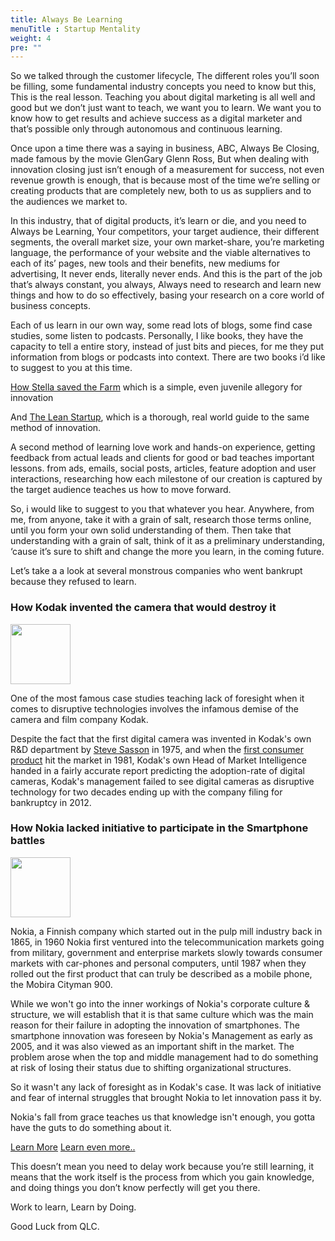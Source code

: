 ```yaml
---
title: Always Be Learning
menuTitle : Startup Mentality
weight: 4
pre: ""
---
```


So we talked through the customer lifecycle, The different roles you’ll soon be filling, some fundamental industry concepts you need to know but this, This is the real lesson.
Teaching you about digital marketing is all well and good but we don’t just want to teach, we want you to learn.
We want you to know how to get results and achieve success as a digital marketer and that’s possible only through autonomous and continuous learning.

Once upon a time there was a saying in business, ABC, Always Be Closing, made famous by the movie GlenGary Glenn Ross, But when dealing with innovation closing just isn’t enough of a measurement for success, not even revenue growth is enough, that is because most of the time we’re selling or creating products that are completely new, both to us as suppliers and to the audiences we market to.

In this industry, that of digital products, it’s learn or die, and you need to Always be Learning, Your competitors, your target audience, their different segments, the overall market size, your own market-share, you’re marketing language, the performance of your website and the viable alternatives to each of its’ pages, new tools and their benefits, new mediums for advertising, It never ends, literally never ends. And this is the part of the job that’s always constant, you always, Always need to research and learn new things and how to do so effectively, basing your research on a core world of business concepts.

Each of us learn in our own way, some read lots of blogs, some find case studies, some listen to podcasts. Personally, I like books, they have the capacity to tell a entire story, instead of just bits and pieces, for me they put information from blogs or podcasts into context.
There are two books i’d like to suggest to you at this time.

[How Stella saved the Farm](https://www.goodreads.com/book/show/15793132-how-stella-saved-the-farms) which is a simple, even juvenile allegory for innovation

And [The Lean Startup](https://www.goodreads.com/book/show/10127019-the-lean-startup?ac=1&from_search=true), which is a thorough, real world guide to the same method of innovation.

A second method of learning love work and hands-on experience, getting feedback from actual leads and clients for good or bad teaches important lessons. from ads, emails, social posts, articles, feature adoption and user interactions, researching how each milestone of our creation is captured by the target audience teaches us how to move forward.

So, i would like to suggest to you that whatever you hear. Anywhere, from me, from anyone, take it with a grain of salt, research those terms online, until you form your own solid understanding of them. Then take that understanding with a grain of salt, think of it as a preliminary understanding, ‘cause it’s sure to shift and change the more you learn, in the coming future.

Let’s take a a look at several monstrous companies who went bankrupt because they refused to learn.
### How Kodak invented the camera that would destroy it
<img src="/qlc/assets/blockchain/KodakLogo.png" height="96" width="96">

One of the most famous case studies teaching lack of foresight when it comes to disruptive technologies involves the infamous demise of the camera and film company Kodak.

Despite the fact that the first digital camera was invented in Kodak's own R&D department by [Steve Sasson](https://en.wikipedia.org/wiki/Steven_Sasson) in 1975, and when the [first consumer product](https://en.wikipedia.org/wiki/Sony_Mavica) hit the market in 1981, Kodak's own Head of Market Intelligence handed in a fairly accurate report predicting the adoption-rate of digital cameras, Kodak's management failed to see digital cameras as disruptive technology for two decades ending up with the company filing for bankruptcy in 2012.

### How Nokia lacked initiative to participate in the Smartphone battles
<img src="/qlc/assets/blockchain/nokia-logo.png" height="96" width="96">

Nokia, a Finnish company which started out in the pulp mill industry back in 1865, in 1960 Nokia first ventured into the telecommunication markets going from military, government and enterprise markets slowly towards consumer markets with car-phones and personal computers, until 1987 when they rolled out the first product that can truly be described as a mobile phone, the Mobira Cityman 900.

While we won't go into the inner workings of Nokia's corporate culture & structure, we will establish that it is that same culture which was the main reason for their failure in adopting the innovation of smartphones. The smartphone innovation was foreseen by Nokia's Management as early as 2005, and it was also viewed as an important shift in the market. The problem arose when the top and middle management had to do something at risk of losing their status due to shifting organizational structures.

So it wasn't any lack of foresight as in Kodak's case. It was lack of initiative and fear of internal struggles that brought Nokia to let innovation pass it by.

Nokia's fall from grace teaches us that knowledge isn't enough, you gotta have the guts to do something about it.

[Learn More](http://www.enterprisegarage.io/2015/12/case-study-how-nokia-lost-the-smartphone-battle/)
[Learn even more..](https://knowledge.insead.edu/sites/www.insead.edu/files/images/asq_2015_print_vuori_huy_distributed_attention_and_shared_emotions_in_innovation_process.pdf)

This doesn’t mean you need to delay work because you’re still learning, it means that the work itself is the process from which you gain knowledge, and doing things you don’t know perfectly will get you there.



Work to learn, Learn by Doing.

Good Luck from QLC.

